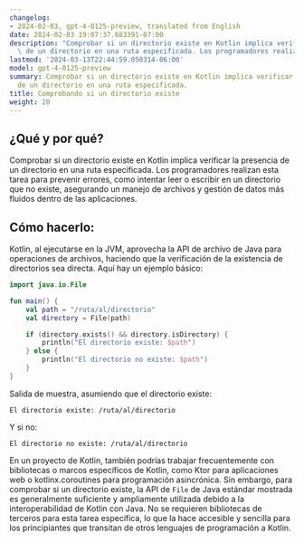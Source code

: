 ```yaml
---
changelog:
- 2024-02-03, gpt-4-0125-preview, translated from English
date: 2024-02-03 19:07:37.683391-07:00
description: "Comprobar si un directorio existe en Kotlin implica verificar la presencia\
  \ de un directorio en una ruta especificada. Los programadores realizan esta\u2026"
lastmod: '2024-03-13T22:44:59.050314-06:00'
model: gpt-4-0125-preview
summary: Comprobar si un directorio existe en Kotlin implica verificar la presencia
  de un directorio en una ruta especificada.
title: Comprobando si un directorio existe
weight: 20
---
```


## ¿Qué y por qué?
Comprobar si un directorio existe en Kotlin implica verificar la presencia de un directorio en una ruta especificada. Los programadores realizan esta tarea para prevenir errores, como intentar leer o escribir en un directorio que no existe, asegurando un manejo de archivos y gestión de datos más fluidos dentro de las aplicaciones.

## Cómo hacerlo:
Kotlin, al ejecutarse en la JVM, aprovecha la API de archivo de Java para operaciones de archivos, haciendo que la verificación de la existencia de directorios sea directa. Aquí hay un ejemplo básico:

```kotlin
import java.io.File

fun main() {
    val path = "/ruta/al/directorio"
    val directory = File(path)

    if (directory.exists() && directory.isDirectory) {
        println("El directorio existe: $path")
    } else {
        println("El directorio no existe: $path")
    }
}
```
Salida de muestra, asumiendo que el directorio existe:
```
El directorio existe: /ruta/al/directorio
```
Y si no:
```
El directorio no existe: /ruta/al/directorio
```

En un proyecto de Kotlin, también podrías trabajar frecuentemente con bibliotecas o marcos específicos de Kotlin, como Ktor para aplicaciones web o kotlinx.coroutines para programación asincrónica. Sin embargo, para comprobar si un directorio existe, la API de `File` de Java estándar mostrada es generalmente suficiente y ampliamente utilizada debido a la interoperabilidad de Kotlin con Java. No se requieren bibliotecas de terceros para esta tarea específica, lo que la hace accesible y sencilla para los principiantes que transitan de otros lenguajes de programación a Kotlin.
